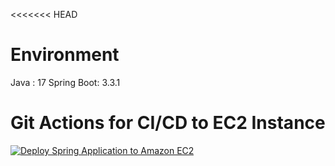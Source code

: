 <<<<<<< HEAD
# Environment 
Java : 17
Spring Boot: 3.3.1

# Git Actions for CI/CD to EC2 Instance
[![Deploy Spring Application to Amazon EC2](https://github.com/VVITNESS-ME/HourglassPlannerBack/actions/workflows/aws-ec2.yml/badge.svg)](https://github.com/VVITNESS-ME/HourglassPlannerBack/actions/workflows/aws-ec2.yml)
